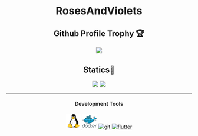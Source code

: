 <h1 align="center">RosesAndViolets</h1>

<div align="center">
  <!-- <h3> My Website is <a href="https://RosesAndViolets.github.io">Here</a> 💕</h3>  -->
  <h2>Github Profile Trophy 🏆</h2>
  <img height="120" src="https://github-profile-trophy.vercel.app/?username=RosesAndViolets&theme=onedark&margin-w=5&column=8&rank=SECRET,SSS,SS,S,AAA,AA,A,B,C)](https://github.com/ryo-ma/github-profile-trophy" />
  <h2>Statics📌</h2>
  <img height="165" src="https://github-readme-stats.vercel.app/api?username=RosesAndViolets&count_private=true&include_all_commits=true&theme=onedark" />
  <img src="https://github-readme-stats.vercel.app/api/top-langs/?username=RosesAndViolets&layout=compact&theme=onedark" />
</div>

---

<div align="center">
  <h4>Development Tools</h4>
  <a href="https://www.linux.org/" target="_blank"> 
    <img src="https://raw.githubusercontent.com/devicons/devicon/master/icons/linux/linux-original.svg" alt="linux" width="40" height="40"/> 
  </a>
  <a href="https://www.docker.com/" target="_blank"> 
    <img src="https://raw.githubusercontent.com/devicons/devicon/master/icons/docker/docker-original-wordmark.svg" alt="docker" width="40" height="40"/> 
  </a> 
  <a href="https://git-scm.com/" target="_blank"> 
    <img src="https://www.vectorlogo.zone/logos/git-scm/git-scm-icon.svg" alt="git" width="40" height="40"/> 
  </a>
  <a href="https://flutter.dev" target="_blank"> 
    <img src="https://www.vectorlogo.zone/logos/flutterio/flutterio-icon.svg" alt="flutter" width="40" height="40"/> 
  </a>
</div>
